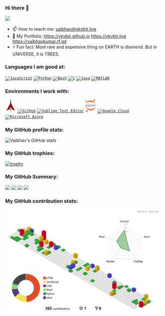### Hi there 👋

![](https://github-profile-summary-cards.vercel.app/api/cards/profile-details?username=vkvbit&theme=vue)

- 📫 How to reach me: vaibhav@vkvbit.live
- 🔗 My Portfolio: https://vkvbit.github.io https://vkvbit.live https://vaibhavkumar.rf.gd
- ⚡ Fun fact: Most rare and expensive thing on EARTH is diamond. But in UNIVERSE, it is TREES.


### Languages I am good at:

<code><a href="https://en.wikipedia.org/wiki/JavaScript"><img alt="JavaScript" title="JavaScript" src="./cdn/img/js.png" height="42"></a></code>
<code><a href="https://www.python.org/"><img alt="Python" title="Python" src="./cdn/img/python.png" height="42"></a></code>
<code><a href="https://www.gnu.org/software/bash/"><img alt="Bash" title="Bash" src="./cdn/img/bash.png" height="42"></a></code>
<code><a href="https://en.wikipedia.org/wiki/C_(programming_language)"><img alt="C" title="C" src="./cdn/img/c.png" height="42"></a></code>
<code><a href="https://www.java.com/"><img alt="Java" title="Java" src="./cdn/img/java.png" height="42"></a></code>
<code><a href="https://in.mathworks.com/products/matlab.html"><img alt="MATLAB" title="MATLAB" src="./cdn/img/matlab.png" height="42"></a></code>



### Environments I work with:

<code><a href="https://blackarch.org/"><img alt="BlackArch Linux" title="BlackArch Linux" src="./cdn/img/blackarch.png" height="42"></a></code>
<code><a href="https://github.com/"><img alt="GitHub" title="Github" src="./cdn/img/github.png" height="42"></a></code>
<code><a href="https://www.sublimetext.com/"><img alt="Sublime Text Editor" title="Sublime Text Editor" src="./cdn/img/sublime.png" height="42"></a></code>
<code><a href="https://jupyter.org/"><img alt="Jupyter Notebook" title="Jupyter Notebook" src="./cdn/img/jupyter.png" height="42"></a></code>
<code><a href="https://cloud.google.com/"><img alt="Google Cloud" title="Google Cloud" src="./cdn/img/gcloud.png" height="42"></a></code>
<code><a href="https://azure.microsoft.com/en-in/"><img alt="Microsoft Azure" title="Microsoft Azure" src="./cdn/img/azure.png" height="42"></a></code>


### My GitHub profile stats:

![Vaibhav's GitHub stats](https://github-readme-stats.vercel.app/api?username=vkvbit&show_icons=true&theme=radical)

### My GitHub trophies:
[![trophy](https://github-profile-trophy.vercel.app/?username=vkvbit&theme=onedark&row=1)](https://github.com/vkvbit/github-profile-trophy)

### My GitHub Summary:

![](http://github-profile-summary-cards.vercel.app/api/cards/repos-per-language?username=vkvbit&theme=monokai)
![](http://github-profile-summary-cards.vercel.app/api/cards/most-commit-language?username=vkvbit&theme=monokai)
![](http://github-profile-summary-cards.vercel.app/api/cards/stats?username=vkvbit&theme=monokai)
![](http://github-profile-summary-cards.vercel.app/api/cards/productive-time?username=vkvbit&theme=monokai&utcOffset=5)

### My GitHub contribution stats:

![](./profile-3d-contrib/profile-gitblock.svg)


